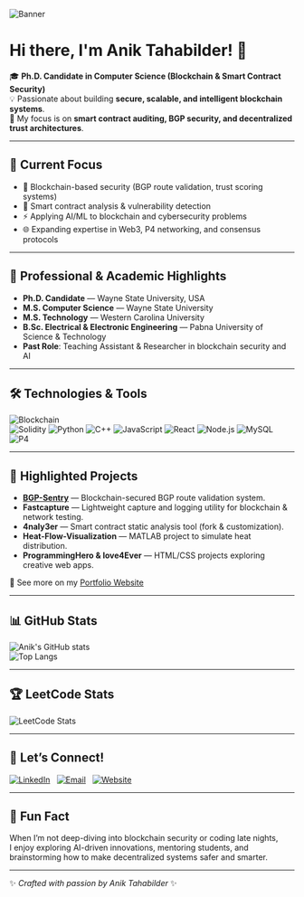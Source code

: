 <!-- Banner (replace the link with your own banner image URL or repo asset) -->
![Banner](https://your-image-link-here.com/banner.png)

# Hi there, I'm Anik Tahabilder! 👋

🎓 **Ph.D. Candidate in Computer Science (Blockchain & Smart Contract Security)**  
💡 Passionate about building **secure, scalable, and intelligent blockchain systems**.  
🔐 My focus is on **smart contract auditing, BGP security, and decentralized trust architectures**.  

---

## 🚀 Current Focus
- 🔎 Blockchain-based security (BGP route validation, trust scoring systems)  
- 📜 Smart contract analysis & vulnerability detection  
- ⚡ Applying AI/ML to blockchain and cybersecurity problems  
- 🌐 Expanding expertise in Web3, P4 networking, and consensus protocols  

---

## 💼 Professional & Academic Highlights
- **Ph.D. Candidate** — Wayne State University, USA  
- **M.S. Computer Science** — Wayne State University  
- **M.S. Technology** — Western Carolina University  
- **B.Sc. Electrical & Electronic Engineering** — Pabna University of Science & Technology  
- **Past Role**: Teaching Assistant & Researcher in blockchain security and AI  

---

## 🛠️ Technologies & Tools
![Blockchain](https://img.shields.io/badge/Blockchain-Security-blue)  
![Solidity](https://img.shields.io/badge/Solidity-%23000000.svg?style=for-the-badge&logo=solidity&logoColor=white)
![Python](https://img.shields.io/badge/Python-3670A0?style=for-the-badge&logo=python&logoColor=ffdd54)
![C++](https://img.shields.io/badge/C++-00599C?style=for-the-badge&logo=c%2B%2B&logoColor=white)
![JavaScript](https://img.shields.io/badge/JavaScript-F7DF1E?style=for-the-badge&logo=javascript&logoColor=black)
![React](https://img.shields.io/badge/React-20232A?style=for-the-badge&logo=react&logoColor=61DAFB)
![Node.js](https://img.shields.io/badge/Node.js-43853D?style=for-the-badge&logo=node.js&logoColor=white)
![MySQL](https://img.shields.io/badge/MySQL-005C84?style=for-the-badge&logo=mysql&logoColor=white)
![P4](https://img.shields.io/badge/P4-Networking-lightgrey)

---

## 🌟 Highlighted Projects
- **[BGP-Sentry](https://github.com/atahabilder1/BGP-Sentry)** — Blockchain-secured BGP route validation system.  
- **Fastcapture** — Lightweight capture and logging utility for blockchain & network testing.  
- **4naly3er** — Smart contract static analysis tool (fork & customization).  
- **Heat-Flow-Visualization** — MATLAB project to simulate heat distribution.  
- **ProgrammingHero & love4Ever** — HTML/CSS projects exploring creative web apps.  

🔗 See more on my [Portfolio Website](https://atahabilder1.github.io)

---

## 📊 GitHub Stats
![Anik's GitHub stats](https://github-readme-stats.vercel.app/api?username=atahabilder1&show_icons=true&theme=radical)  
![Top Langs](https://github-readme-stats.vercel.app/api/top-langs/?username=atahabilder1&layout=compact&theme=radical)

---

## 🏆 LeetCode Stats
![LeetCode Stats](https://leetcard.jacoblin.cool/anikeee?theme=dark&font=Montserrat&ext=contest)

---

## 🤝 Let’s Connect!
[![LinkedIn](...)](https://www.linkedin.com) &nbsp;
[![Email](...)](mailto:tahabilderanik@gmail.com) &nbsp;
[![Website](...)](https://atahabilder1.github.io)


---

## 🌱 Fun Fact
When I’m not deep-diving into blockchain security or coding late nights,  
I enjoy exploring AI-driven innovations, mentoring students, and brainstorming how to make decentralized systems safer and smarter.  

---

✨ *Crafted with passion by Anik Tahabilder* ✨
